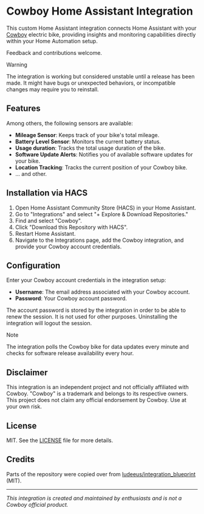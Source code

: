 # Cowboy Home Assistant Integration

This custom Home Assistant integration connects Home Assistant with your [Cowboy](https://cowboy.com/) electric bike, providing insights and monitoring capabilities directly within your Home Automation setup.

Feedback and contributions welcome.

> [!WARNING]
> The integration is working but considered unstable until a release has been made. It might have bugs or unexpected behaviors, or incompatible changes may require you to reinstall.

## Features

Among others, the following sensors are available:

- **Mileage Sensor**: Keeps track of your bike's total mileage.
- **Battery Level Sensor**: Monitors the current battery status.
- **Usage duration**: Tracks the total usage duration of the bike.
- **Software Update Alerts**: Notifies you of available software updates for your bike.
- **Location Tracking**: Tracks the current position of your Cowboy bike.
- ... and other.

## Installation via HACS

1. Open Home Assistant Community Store (HACS) in your Home Assistant.
2. Go to "Integrations" and select "+ Explore & Download Repositories."
3. Find and select "Cowboy".
4. Click "Download this Repository with HACS".
5. Restart Home Assistant.
6. Navigate to the Integrations page, add the Cowboy integration, and provide your Cowboy account credentials.

## Configuration

Enter your Cowboy account credentials in the integration setup:

- **Username**: The email address associated with your Cowboy account.
- **Password**: Your Cowboy account password.

The account password is stored by the integration in order to be able to renew the session. It is not used for other purposes. Uninstalling the integration will logout the session.

> [!NOTE]
> The integration polls the Cowboy bike for data updates every minute and checks for software release availability every hour.

## Disclaimer

This integration is an independent project and not officially affiliated with Cowboy. "Cowboy" is a trademark and belongs to its respective owners. This project does not claim any official endorsement by Cowboy. Use at your own risk.

## License

MIT. See the [LICENSE](LICENSE) file for more details.

## Credits

Parts of the repository were copied over from [ludeeus/integration_blueprint](https://github.com/ludeeus/integration_blueprint/) (MIT).

---

*This integration is created and maintained by enthusiasts and is not a Cowboy official product.*
